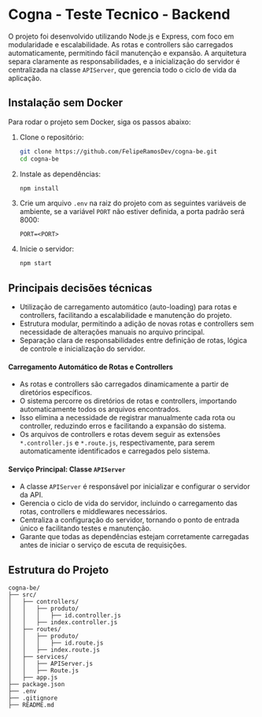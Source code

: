 # Cogna - Teste Tecnico - Backend
O projeto foi desenvolvido utilizando Node.js e Express, com foco em modularidade e escalabilidade. As rotas e controllers são carregados automaticamente, permitindo fácil manutenção e expansão. A arquitetura separa claramente as responsabilidades, e a inicialização do servidor é centralizada na classe `APIServer`, que gerencia todo o ciclo de vida da aplicação.

## Instalação sem Docker
Para rodar o projeto sem Docker, siga os passos abaixo:
1. Clone o repositório:
   ```bash
   git clone https://github.com/FelipeRamosDev/cogna-be.git
   cd cogna-be
   ```
2. Instale as dependências:
   ```bash
   npm install
   ```
3. Crie um arquivo `.env` na raiz do projeto com as seguintes variáveis de ambiente, se a variável `PORT` não estiver definida, a porta padrão será 8000:
   ```env
   PORT=<PORT>
   ```
4. Inicie o servidor:
   ```bash
   npm start
   ```

## Principais decisões técnicas
- Utilização de carregamento automático (auto-loading) para rotas e controllers, facilitando a escalabilidade e manutenção do projeto.
- Estrutura modular, permitindo a adição de novas rotas e controllers sem necessidade de alterações manuais no arquivo principal.
- Separação clara de responsabilidades entre definição de rotas, lógica de controle e inicialização do servidor.

#### Carregamento Automático de Rotas e Controllers
- As rotas e controllers são carregados dinamicamente a partir de diretórios específicos.
- O sistema percorre os diretórios de rotas e controllers, importando automaticamente todos os arquivos encontrados.
- Isso elimina a necessidade de registrar manualmente cada rota ou controller, reduzindo erros e facilitando a expansão do sistema.
- Os arquivos de controllers e rotas devem seguir as extensões `*.controller.js` e `*.route.js`, respectivamente, para serem automaticamente identificados e carregados pelo sistema.

#### Serviço Principal: Classe `APIServer`
- A classe `APIServer` é responsável por inicializar e configurar o servidor da API.
- Gerencia o ciclo de vida do servidor, incluindo o carregamento das rotas, controllers e middlewares necessários.
- Centraliza a configuração do servidor, tornando o ponto de entrada único e facilitando testes e manutenção.
- Garante que todas as dependências estejam corretamente carregadas antes de iniciar o serviço de escuta de requisições.

## Estrutura do Projeto
```   plaintext
cogna-be/
├── src/
│   ├── controllers/
│   │   ├── produto/
│   │   │   ├── id.controller.js
│   │   ├── index.controller.js
│   ├── routes/
│   │   ├── produto/
│   │   │   ├── id.route.js
│   │   ├── index.route.js
│   ├── services/
│   │   ├── APIServer.js
│   │   ├── Route.js
│   ├── app.js
├── package.json
├── .env
├── .gitignore
├── README.md
```
